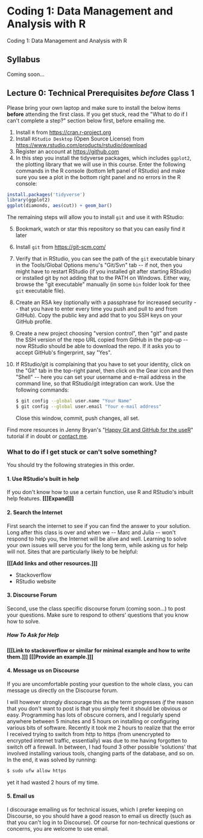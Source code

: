 # Coding 1: Data Management and Analysis with R

Coding 1: Data Management and Analysis with R

## Syllabus

Coming soon...

## Lecture 0: Technical Prerequisites *before* Class 1

Please bring your own laptop and make sure to install the below items **before** attending the first class. If you get stuck, read the "What to do if I can't complete a step?" section below first, before emailing me.

1. Install `R` from https://cran.r-project.org
2. Install `RStudio Desktop` (Open Source License) from https://www.rstudio.com/products/rstudio/download
3. Register an account at https://github.com
4. In this step you install the tidyverse packages, which includes `ggplot2`, the plotting library that we will use in this course. Enter the following commands in the R console (bottom left panel of RStudio) and make sure you see a plot in the bottom right panel and no errors in the R console:

```r
install.packages('tidyverse')
library(ggplot2)
ggplot(diamonds, aes(cut)) + geom_bar()
```

The remaining steps will allow you to install `git` and use it with RStudio:

5. Bookmark, watch or star this repository so that you can easily find it later
6. Install `git` from https://git-scm.com/
7. Verify that in RStudio, you can see the path of the `git` executable binary in the Tools/Global Options menu's "Git/Svn" tab -- if not, then you might have to restart RStudio (if you installed git after starting RStudio) or installed git by not adding that to the PATH on Windows. Either way, browse the "git executable" manually (in some `bin` folder look for thee `git` executable file).
8. Create an RSA key (optionally with a passphrase for increased security -- that you have to enter every time you push and pull to and from GitHub). Copy the public key and add that to you SSH keys on your GitHub profile.
9. Create a new project choosing "version control", then "git" and paste the SSH version of the repo URL copied from GitHub in the pop-up -- now RStudio should be able to download the repo. If it asks you to accept GitHub's fingerprint, say "Yes".
10. If RStudio/git is complaining that you have to set your identity, click on the "Git" tab in the top-right panel, then click on the Gear icon and then "Shell" -- here you can set your username and e-mail address in the command line, so that RStudio/git integration can work. Use the following commands:

    ```bash
    $ git config --global user.name "Your Name"
    $ git config --global user.email "Your e-mail address"
    ```
    Close this window, commit, push changes, all set.

Find more resources in Jenny Bryan's "[Happy Git and GitHub for the useR](http://happygitwithr.com/)" tutorial if in doubt or [contact me](#contact).

### What to do if I get stuck or can't solve something?

You should try the following strategies in this order.

#### 1. Use RStudio's built in help

If you don't know how to use a certain function, use R and RStudio's inbuilt help features. **[[[Expand]]]**

#### 2. Search the Internet

First search the internet to see if you can find the answer to your solution. Long after this class is over and when we -- Marc and Julia -- won't respond to help you, the Internet will be alive and well. Learning to solve your own issues will serve you for the long term, while asking us for help will not. Sites that are particularly likely to be helpful:

**[[[Add links and other resources.]]]**

- Stackoverflow
- RStudio website

#### 3. Discourse Forum

Second, use the class specific discourse forum (coming soon...) to post your questions. Make sure to respond to others' questions that you know how to solve.

##### How To Ask for Help

**[[[Link to stackoverflow or similar for minimal example and how to write them.]]]**
**[[[Provide an example.]]]**

#### 4. Message us on Discourse

If you are uncomfortable posting your question to the whole class, you can message us directly on the Discourse forum. 

I will however strongly discourage this as the term progresses *if* the reason that you don't want to post is that you simply feel it should be obvious or easy. Programming has lots of obscure corners, and I regularly spend anywhere between 5 minutes and 5 hours on installing or configuring various bits of software. Recently it took me 2 hours to realize that the error I received trying to switch from http to https (from unencrypted to encrypted internet traffic, essentially) was due to me having forgotten to switch off a firewall. In between, I had found 3 other possible 'solutions' that involved installing various tools, changing parts of the database, and so on. In the end, it was solved by running:

```bash
$ sudo ufw allow https
```

yet it had wasted 2 hours of my time. 

#### 5. Email us

I discourage emailing us for technical issues, which I prefer keeping on Discourse, so you should have a good reason to email us directly (such as that you can't log in to Discourse). Of course for non-technical questions or concerns, you are welcome to use email.

